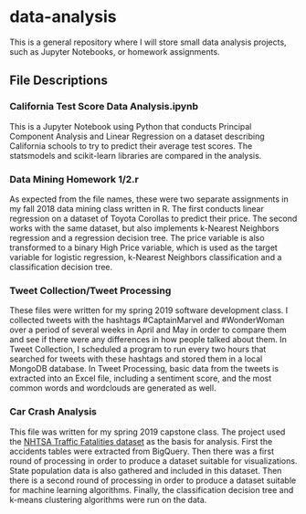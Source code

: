 # data-analysis
This is a general repository where I will store small data analysis projects, such as Jupyter Notebooks, or homework assignments.

## File Descriptions

### California Test Score Data Analysis.ipynb
This is a Jupyter Notebook using Python that conducts Principal Component Analysis and Linear Regression on a dataset describing California schools to try to predict their average test scores. The statsmodels and scikit-learn libraries are compared in the analysis.

### Data Mining Homework 1/2.r
As expected from the file names, these were two separate assignments in my fall 2018 data mining class written in R. The first conducts linear regression on a dataset of Toyota Corollas to predict their price. The second works with the same dataset, but also implements k-Nearest Neighbors regression and a regression decision tree. The price variable is also transformed to a binary High Price variable, which is used as the target variable for logistic regression, k-Nearest Neighbors classification and a classification decision tree.

### Tweet Collection/Tweet Processing
These files were written for my spring 2019 software development class. I collected tweets with the hashtags &#35;CaptainMarvel and &#35;WonderWoman over a period of several weeks in April and May in order to compare them and see if there were any differences in how people talked about them. In Tweet Collection, I scheduled a program to run every two hours that searched for tweets with these hashtags and stored them in a local MongoDB database. In Tweet Processing, basic data from the tweets is extracted into an Excel file, including a sentiment score, and the most common words and wordclouds are generated as well.

### Car Crash Analysis
This file was written for my spring 2019 capstone class. The project used the [NHTSA Traffic Fatalities dataset](https://www.kaggle.com/usdot/nhtsa-traffic-fatalities) as the basis for analysis. First the accidents tables were extracted from BigQuery. Then there was a first round of processing in order to produce a dataset suitable for visualizations. State population data is also gathered and included in this dataset. Then there is a second round of processing in order to produce a dataset suitable for machine learning algorithms. Finally, the classification decision tree and k-means clustering algorithms were run on the data.